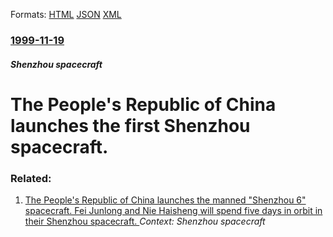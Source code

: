 
Formats: [HTML](/news/1999/11/19/the-people-s-republic-of-china-launches-the-first-shenzhou-spacecraft.html)  [JSON](/news/1999/11/19/the-people-s-republic-of-china-launches-the-first-shenzhou-spacecraft.json)  [XML](/news/1999/11/19/the-people-s-republic-of-china-launches-the-first-shenzhou-spacecraft.xml)  

### [1999-11-19](/news/1999/11/19/index.md)

##### Shenzhou spacecraft
#  The People's Republic of China launches the first Shenzhou spacecraft. 




### Related:

1. [ The People's Republic of China launches the manned "Shenzhou 6" spacecraft. Fei Junlong and Nie Haisheng will spend five days in orbit in their Shenzhou spacecraft. ](/news/2005/10/12/the-people-s-republic-of-china-launches-the-manned-shenzhou-6-spacecraft-fei-junlong-and-nia-hcisha-ng-will-spend-five-days-in-orbit-i.md) _Context: Shenzhou spacecraft_
